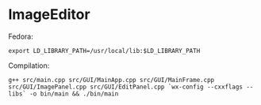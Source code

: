 # ImageEditor

Fedora:

```
export LD_LIBRARY_PATH=/usr/local/lib:$LD_LIBRARY_PATH
```

Compilation:

```
g++ src/main.cpp src/GUI/MainApp.cpp src/GUI/MainFrame.cpp src/GUI/ImagePanel.cpp src/GUI/EditPanel.cpp `wx-config --cxxflags --libs` -o bin/main && ./bin/main
```
